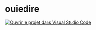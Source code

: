 # ouiedire

[
    ![Ouvrir le projet dans Visual Studio Code](
        https://img.shields.io/static/v1?label=Visual%20%20Studio%20Code&message=Open&color=blue&logo=visualstudiocode
    )
](
    https://vscode.dev/redirect?url=vscode://ms-vscode-remote.remote-containers/cloneInVolume?url=https://github.com/constructions-incongrues/python-devcontainer-template
)
